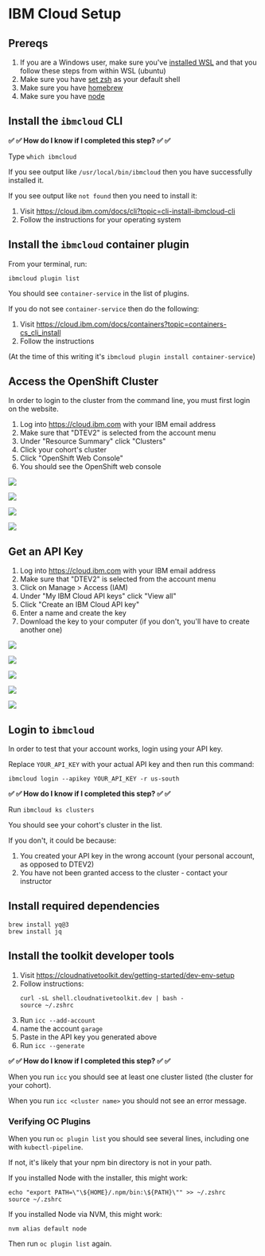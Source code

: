 # IBM Cloud Setup

## Prereqs

1. If you are a Windows user, make sure you've [installed WSL](windows.md) and that you follow these steps from within WSL (ubuntu)
1. Make sure you have [set zsh](./zsh.md)  as your default shell
1. Make sure you have [homebrew](./homebrew.md)
1. Make sure you have [node](./node.md)

## Install the `ibmcloud` CLI

**✅ ✅ How do I know if I completed this step? ✅ ✅**

Type `which ibmcloud`

If you see output like `/usr/local/bin/ibmcloud` then you have successfully installed it.

If you see output like `not found` then you need to install it:

1. Visit https://cloud.ibm.com/docs/cli?topic=cli-install-ibmcloud-cli
1. Follow the instructions for your operating system

## Install the `ibmcloud` container plugin

From your terminal, run:

```
ibmcloud plugin list
```

You should see `container-service` in the list of plugins.

If you do not see `container-service` then do the following:

1. Visit https://cloud.ibm.com/docs/containers?topic=containers-cs_cli_install
1. Follow the instructions

(At the time of this writing it's `ibmcloud plugin install container-service`)

## Access the OpenShift Cluster

In order to login to the cluster from the command line, you must first login on the website.

1. Log into https://cloud.ibm.com with your IBM email address
1. Make sure that "DTEV2" is selected from the account menu
1. Under "Resource Summary" click "Clusters"
1. Click your cohort's cluster
1. Click "OpenShift Web Console"
1. You should see the OpenShift web console 

![](./img/ibmcloud-account.png)

![](./img/ibmcloud-clusters.png)

![](./img/ibmcloud-openshift-console.png)

![](./img/openshift-web-console.png)

## Get an API Key

1. Log into https://cloud.ibm.com with your IBM email address
1. Make sure that "DTEV2" is selected from the account menu
1. Click on Manage > Access (IAM)
1. Under "My IBM Cloud API keys" click "View all"
1. Click "Create an IBM Cloud API key"
1. Enter a name and create the key
1. Download the key to your computer (if you don't, you'll have to create another one)

![](./img/apikey-menu.png)

![](./img/apikey-iam.png)

![](./img/apikey-list.png)

![](./img/apikey-name.png)

![](./img/apikey-copy.png)

## Login to `ibmcloud`

In order to test that your account works, login using your API key.

Replace `YOUR_API_KEY` with your actual API key and then run this command:

```
ibmcloud login --apikey YOUR_API_KEY -r us-south
```

**✅ ✅ How do I know if I completed this step? ✅ ✅**

Run `ibmcloud ks clusters`

You should see your cohort's cluster in the list.

If you don't, it could be because:

1. You created your API key in the wrong account (your personal account, as opposed to DTEV2)
1. You have not been granted access to the cluster - contact your instructor

## Install required dependencies

```
brew install yq@3
brew install jq
```

## Install the toolkit developer tools

1. Visit https://cloudnativetoolkit.dev/getting-started/dev-env-setup
1. Follow instructions:
    ```
   curl -sL shell.cloudnativetoolkit.dev | bash -
   source ~/.zshrc
    ```
1. Run `icc --add-account`
1. name the account `garage`
1. Paste in the API key you generated above
1. Run `icc --generate`

**✅ ✅ How do I know if I completed this step? ✅ ✅**

When you run `icc` you should see at least one cluster listed (the cluster for your cohort).

When you run `icc <cluster name>` you should not see an error message.

### Verifying OC Plugins

When you run `oc plugin list` you should see several lines, including one with `kubectl-pipeline`.

If not, it's likely that your npm bin directory is not in your path.

If you installed Node with the installer, this might work:

```
echo "export PATH=\"\${HOME}/.npm/bin:\${PATH}\"" >> ~/.zshrc
source ~/.zshrc
```

If you installed Node via NVM, this might work:

```
nvm alias default node
```

Then run `oc plugin list` again.
